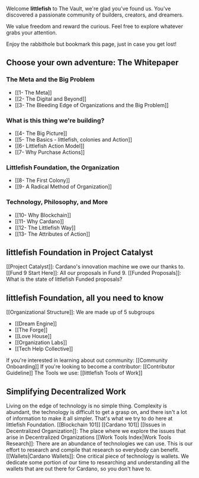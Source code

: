 Welcome **littlefish** to The Vault, we're glad you've found us. You've discovered a passionate community of builders, creators, and dreamers.

We value freedom and reward the curious. Feel free to explore whatever grabs your attention. 

Enjoy the rabbithole but bookmark this page, just in case you get lost!

## Choose your own adventure: The Whitepaper
### The Meta and the Big Problem
- [[1- The Meta]]
- [[2- The Digital and Beyond]]
- [[3- The Bleeding Edge of Organizations and the Big Problem]]

### What is this thing we're building?
- [[4- The Big Picture]]
- [[5- The Basics - littlefish, colonies and Action]]
- [[6- Littlefish Action Model]]
- [[7- Why Purchase Actions]]

### Littlefish Foundation, the Organization
- [[8- The First Colony]]
- [[9- A Radical Method of Organization]]

### Technology, Philosophy, and More
- [[10- Why Blockchain]]
- [[11- Why Cardano]]
- [[12- The Littlefish Way]]
- [[13- The Attributes of Action]]

## littlefish Foundation in Project Catalyst
[[Project Catalyst]]: Cardano's innovation machine we owe our thanks to.
[[Fund 9 Start Here]]: All our proposals in Fund 9.
[[Funded Proposals]]: What is the state of littlefish Funded proposals?
## littlefish Foundation, all you need to know
[[Organizational Structure]]: We are made up of 5 subgroups
- [[Dream Engine]]
- [[The Forge]]
- [[Love House]]
- [[Organization Labs]]
- [[Tech Help Collective]]

If you're interested in learning about out community: [[Community Onboarding]] 
If you're looking to become a contributor: [[Contributor Guideline]]
The Tools we use: [[littlefish Tools of Work]]

## Simplifying Decentralized Work
Living on the edge of technology is no simple thing. Complexity is abundant, the technology is difficult to get a grasp on, and there isn't a lot of information to make it all simpler. That's what we try to do here at littlefish Foundation.
[[Blockchain 101]]
[[Cardano 101]]
[[Issues in Decentralized Organization]]: The place where we explore the issues that arise in Decentralized Organizations
[[Work Tools Index|Work Tools Research]]: There are an abundance of technologies we can use. This is our effort to research and compile that research so everybody can benefit.
[[Wallets|Cardano Wallets]]: One critical piece of technology is wallets. We dedicate some portion of our time to researching and understanding all the wallets that are out there for Cardano, so you don't have to.







